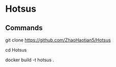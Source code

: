 # Hotsus

## Commands

git clone https://github.com/ZhaoHaotian5/Hotsus

cd Hotsus

docker build -t hotsus .
